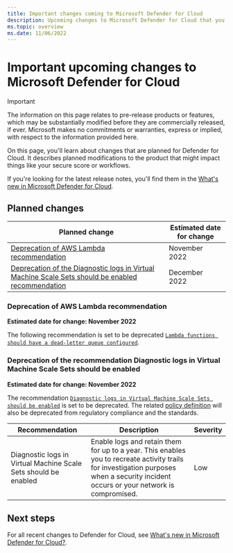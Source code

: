 ```yaml
---
title: Important changes coming to Microsoft Defender for Cloud
description: Upcoming changes to Microsoft Defender for Cloud that you might need to be aware of and for which you might need to plan 
ms.topic: overview
ms.date: 11/06/2022
---
```


# Important upcoming changes to Microsoft Defender for Cloud

> [!IMPORTANT]
> The information on this page relates to pre-release products or features, which may be substantially modified before they are commercially released, if ever. Microsoft makes no commitments or warranties, express or implied, with respect to the information provided here.

On this page, you'll learn about changes that are planned for Defender for Cloud. It describes planned modifications to the product that might impact things like your secure score or workflows.

If you're looking for the latest release notes, you'll find them in the [What's new in Microsoft Defender for Cloud](release-notes.md).

## Planned changes

| Planned change | Estimated date for change |
|--|--|
| [Deprecation of AWS Lambda recommendation](#deprecation-of-aws-lambda-recommendation) | November 2022 |
| [Deprecation of the Diagnostic logs in Virtual Machine Scale Sets should be enabled recommendation](#deprecation-of-the-recommendation-diagnostic-logs-in-virtual-machine-scale-sets-should-be-enabled) | December 2022 |

### Deprecation of AWS Lambda recommendation

**Estimated date for change: November 2022**

The following recommendation is set to be deprecated [`Lambda functions should have a dead-letter queue configured`](https://ms.portal.azure.com/#view/Microsoft_Azure_Security/AwsRecommendationDetailsBlade/assessmentKey/dcf10b98-798f-4734-9afd-800916bf1e65/showSecurityCenterCommandBar~/false).

### Deprecation of the recommendation Diagnostic logs in Virtual Machine Scale Sets should be enabled

**Estimated date for change: November 2022**

The recommendation [`Diagnostic logs in Virtual Machine Scale Sets should be enabled`](https://ms.portal.azure.com/#view/Microsoft_Azure_Security/GenericRecommendationDetailsBlade/assessmentKey/961eb649-3ea9-f8c2-6595-88e9a3aeedeb/showSecurityCenterCommandBar~/false) is set to be deprecated. The related [policy definition](https://ms.portal.azure.com/#view/Microsoft_Azure_Policy/PolicyDetailBlade/definitionId/%2Fproviders%2FMicrosoft.Authorization%2FpolicyDefinitions%2F7c1b1214-f927-48bf-8882-84f0af6588b1) will also be deprecated from regulatory compliance and the standards.

| Recommendation | Description | Severity |
|--|--|--|
| Diagnostic logs in Virtual Machine Scale Sets should be enabled | Enable logs and retain them for up to a year. This enables you to recreate activity trails for investigation purposes when a security incident occurs or your network is compromised. | Low |

## Next steps

For all recent changes to Defender for Cloud, see [What's new in Microsoft Defender for Cloud?](release-notes.md).
